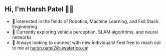 ## Hi, I'm Harsh Patel 👋🏽

* 👀 Interested in the fields of Robotics, Machine Learning, and Full Stack Engineering
* 🤖 Currently exploring vehicle perception, SLAM algorithms, and neural networks
* 💭 Always looking to connect with new individuals! Feel free to reach out to me at harsh.patel2@uwaterloo.ca!
